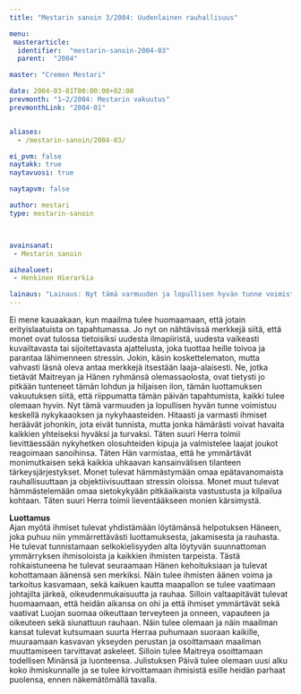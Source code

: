 ```yaml
---
title: "Mestarin sanoin 3/2004: Uudenlainen rauhallisuus"

menu:
 masterarticle:
  identifier:  "mestarin-sanoin-2004-03"
  parent:  "2004"

master: "Cremen Mestari"

date: 2004-03-01T00:00:00+02:00
prevmonth: "1–2/2004: Mestarin vakuutus"
prevmonthLink: "2004-01"


aliases:
  - /mestarin-sanoin/2004-03/

ei_pvm: false
naytakk: true
naytavuosi: true

naytapvm: false

author: mestari
type: mestarin-sanoin



avainsanat:
 - Mestarin sanoin

aihealueet:
 - Henkinen Hierarkia

lainaus: "Lainaus: Nyt tämä varmuuden ja lopullisen hyvän tunne voimistuu keskellä nykykaaoksen ja nykyhaasteiden. Hitaasti ja varmasti ihmiset heräävät johonkin, jota eivät tunnista, mutta jonka hämärästi voivat havaita kaikkien yhteiseksi hyväksi ja turvaksi. Täten suuri Herra toimii lievittäessään nykyhetken olosuhteiden kipuja ja valmistelee laajat joukot reagoimaan sanoihinsa. "
---
```

<p>Ei mene kauaakaan, kun maailma tulee huomaamaan, että jotain erityislaatuista on tapahtumassa. Jo nyt on nähtävissä merkkejä siitä, että monet ovat tulossa tietoisiksi uudesta ilmapiiristä, uudesta vaikeasti kuvailtavasta tai sijoitettavasta ajattelusta, joka tuottaa heille toivoa ja parantaa lähimenneen stressin. Jokin, käsin koskettelematon, mutta vahvasti läsnä oleva antaa merkkejä itsestään laaja-alaisesti. Ne, jotka tietävät Maitreyan ja Hänen ryhmänsä olemassaolosta, ovat tietysti jo pitkään tunteneet tämän lohdun ja hiljaisen ilon, tämän luottamuksen vakuutuksen siitä, että riippumatta tämän päivän tapahtumista, kaikki tulee olemaan hyvin. Nyt tämä varmuuden ja lopullisen hyvän tunne voimistuu keskellä nykykaaoksen ja nykyhaasteiden. Hitaasti ja varmasti ihmiset heräävät johonkin, jota eivät tunnista, mutta jonka hämärästi voivat havaita kaikkien yhteiseksi hyväksi ja turvaksi. Täten suuri Herra toimii lievittäessään nykyhetken olosuhteiden kipuja ja valmistelee laajat joukot reagoimaan sanoihinsa. Täten Hän varmistaa, että he ymmärtävät monimutkaisen sekä kaikkia uhkaavan kansainvälisen tilanteen tärkeysjärjestykset. Monet tulevat hämmästymään omaa epätavanomaista rauhallisuuttaan ja objektiivisuuttaan stressin oloissa. Monet muut tulevat hämmästelemään omaa sietokykyään pitkäaikaista vastustusta ja kilpailua kohtaan. Täten suuri Herra toimii lieventääkseen monien kärsimystä.</p>
<p><strong>Luottamus</strong><br>
Ajan myötä ihmiset tulevat yhdistämään löytämänsä helpotuksen Häneen, joka puhuu niin ymmärrettävästi luottamuksesta, jakamisesta ja rauhasta. He tulevat tunnistamaan selkokielisyyden alta löytyvän suunnattoman ymmärryksen ihmisoloista ja kaikkien ihmisten tarpeista. Tästä rohkaistuneena he tulevat seuraamaan Hänen kehoituksiaan ja tulevat kohottamaan äänensä sen merkiksi. Näin tulee ihmisten äänen voima ja tarkoitus kasvamaan, sekä kaikuen kautta maapallon se tulee vaatimaan johtajilta järkeä, oikeudenmukaisuutta ja rauhaa. Silloin valtaapitävät tulevat huomaamaan, että heidän aikansa on ohi ja että ihmiset ymmärtävät sekä vaativat Luojan suomaa oikeuttaan terveyteen ja onneen, vapauteen ja oikeuteen sekä siunattuun rauhaan. Näin tulee olemaan ja näin maailman kansat tulevat kutsumaan suurta Herraa puhumaan suoraan kaikille, muuraamaan kasvavan ykseyden perustan ja osoittamaan maailman muuttamiseen tarvittavat askeleet. Silloin tulee Maitreya osoittamaan todellisen Minänsä ja luonteensa. Julistuksen Päivä tulee olemaan uusi alku koko ihmiskunnalle ja se tulee kirvoittamaan ihmisistä esille heidän parhaat puolensa, ennen näkemätömällä tavalla.<br>
</p>